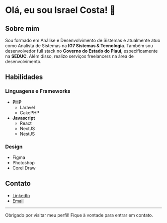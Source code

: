 # Olá, eu sou Israel Costa! 👋

## Sobre mim

Sou formado em Análise e Desenvolvimento de Sistemas e atualmente atuo como Analista de Sistemas na **IG7 Sistemas & Tecnologia**. Também sou desenvolvedor full stack no **Governo do Estado do Piauí**, especificamente na **SEDUC**. Além disso, realizo serviços freelancers na área de desenvolvimento.

## Habilidades

### Linguagens e Frameworks
- **PHP**
  - Laravel
  - CakePHP
- **Javascript**
  - React
  - NextJS
  - NestJS

### Design
- Figma
- Photoshop
- Corel Draw

## Contato

- [LinkedIn]([https://www.linkedin.com/in/seu-linkedin](https://www.linkedin.com/in/isckosta/))
- [Email](mailto:isckosta@live.com)

---

Obrigado por visitar meu perfil! Fique à vontade para entrar em contato.
